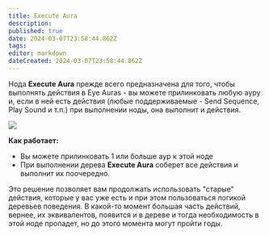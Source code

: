 ```yaml
---
title: Execute Aura
description: 
published: true
date: 2024-03-07T23:58:44.862Z
tags: 
editor: markdown
dateCreated: 2024-03-07T23:58:44.862Z
---
```



Нода **Execute Aura** прежде всего предназначена для того, чтобы выполнять действия в Eye Auras - вы можете прилинковать любую ауру и, если в ней есть действия (любые поддерживаемые - Send Sequence, Play Sound и т.п.) при выполнении ноды, она выполнит и действия. 

![](https://i.imgur.com/i98jFM0.png)

**Как работает:**
- Вы можете прилинковать 1 или больше аур к этой ноде
- При выполнении дерева **Execute Aura** соберет все действия и выполнит их поочередно.

Это решение позволяет вам продолжать использовать "старые" действия, которые у вас уже есть и при этом пользоваться логикой деревьев поведения. В какой-то момент большая часть действий, вернее, их эквивалентов, появится и в дереве и тогда необходимость в этой ноде пропадет, но до этого момента могут пройти годы.